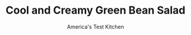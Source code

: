---
layout: ../../layouts/MarkdownPostLayout.astro
title: Cool and Creamy Green Bean Salad
author: America's Test Kitchen
pubDate: 2023-03-15
description: "Replacing potatoes with green beans sounds like a winning recipe for a light summer salad, but most recipes leave the green beans mushy and bland. We wanted a creamy dressing that would flavor, but not overpower, the beans."
image_url: https://res.cloudinary.com/hksqkdlah/image/upload/ar_1:1,c_fill,dpr_2.0,f_auto,fl_lossy.progressive.strip_profile,g_faces:auto,q_auto:low,w_344/6770_sfs-coolandcreamygreenbeans-0002
tags: ["Side Dishes","Vegetables","Make Ahead","Salads"]
calories: 1352
protein: 2
carbohydrates: 10
fats: 
fiber: 3
ingredients: ["1 cup plus 2 teaspoons, white vinegar","1 tablespoon, sugar",", Salt and pepper","2 pounds, green beans, stem ends trimmed","1/2 small, red onion, sliced thin","1/2 cup, mayonnaise","1/4 cup, plain whole-milk yogurt","1 tablespoon, extra virgin olive oil","1 , garlic clove, minced"]
serves: 8
time: "45 minutes"
instructions: ["Fill large bowl with ice water. Bring 4 quarts water and 1 cup vinegar to boil in large pot over high heat. Add sugar, 1 tablespoon salt, and beans and cook until beans are just tender, about 3 minutes. Add onion to pot and cook until just softened, about 30 seconds. Drain vegetables in colander and immediately transfer to ice water. Once beans and onion are cool, drain again and dry thoroughly with paper towels. (Cooked vegetables can be refrigerated in zipper-lock bag for 24 hours.)","Whisk mayonnaise, yogurt, oil, garlic, and remaining vinegar in large bowl. Add chilled beans and onions and toss until well coated. Season with salt and pepper. Serve. (Salad can be refrigerated in airtight container for 2 days.)"]
nutrition: ["263 mg Potassium","53 mg Phosphorus","56 mg Calcium","1 mg Iron","30 mg Magnesium","401 mg Sodium","13 g Fat","4 g Monounsaturated","6 g Polyunsaturated","14 mg Vitamin C","6 mg Cholesterol","2 g Saturated","3 g Fiber","38 µg Folate (food)","5 g Sugars","18 µg Vitamin K","140 g Water","10 g Carbs","38 µg Folate equivalent (total)","2 g Protein","41 µg Vitamin A","169 kcal Energy","1 g Sugars, added","1352 calories"]
notes: "We prefer the richness of whole-milk yogurt, but low-fat yogurt is acceptable here. Yellow wax beans may be substituted for all or some of the green beans."
---